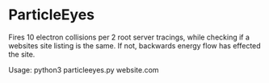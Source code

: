 # ParticleEyes
Fires 10 electron collisions per 2 root server tracings, while checking if a websites site listing is the same. If not, backwards energy flow has effected the site.

Usage:
python3 particleeyes.py website.com
